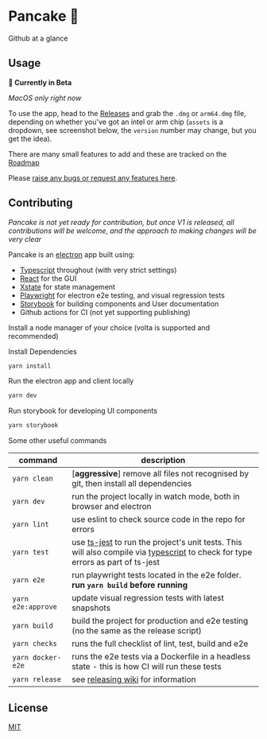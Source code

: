 # Pancake 🍅

Github at a glance

## Usage

**🚧 Currently in Beta**

_MacOS only right now_

To use the app, head to the [Releases](https://github.com/AHDesigns/pomo-electron/releases) and grab
the `.dmg` or `arm64.dmg` file, depending on whether you've got an intel or arm chip (`assets` is a
dropdown, see screenshot below, the `version` number may change, but you get the idea).

There are many small features to add and these are tracked on the [Roadmap](https://github.com/codethread/pancake-electron/projects/4)

Please [raise any bugs or request any features here](https://github.com/codethread/pancake-electron/issues/new/choose).

## Contributing

_Pancake is not yet ready for contribution, but once V1 is released, all contributions will be welcome,
and the approach to making changes will be very clear_

Pancake is an [electron](https://www.electronjs.org/) app built using:

- [Typescript](https://www.typescriptlang.org/) throughout (with very strict settings)
- [React](https://reactjs.org/) for the GUI
- [Xstate](https://xstate.js.org/docs/) for state management
- [Playwright](https://playwright.dev/) for electron e2e testing, and visual regression tests
- [Storybook](https://storybook.js.org/docs/react/get-started/introduction) for building components
  and User documentation
- Github actions for CI (not yet supporting publishing)

Install a node manager of your choice (volta is supported and recommended)

Install Dependencies

```bash
yarn install
```

Run the electron app and client locally

```bash
yarn dev
```

Run storybook for developing UI components

```bash
yarn storybook
```

Some other useful commands

| command            | description                                                                                                                                                                                                |
| ------------------ | ---------------------------------------------------------------------------------------------------------------------------------------------------------------------------------------------------------- |
| `yarn clean`       | [**aggressive**] remove all files not recognised by git, then install all dependencies                                                                                                                     |
| `yarn dev`         | run the project locally in watch mode, both in browser and electron                                                                                                                                        |
| `yarn lint`        | use eslint to check source code in the repo for errors                                                                                                                                                     |
| `yarn test`        | use [ts-jest](https://kulshekhar.github.io/ts-jest/) to run the project's unit tests. This will also compile via [typescript](https://www.typescriptlang.org/) to check for type errors as part of ts-jest |
| `yarn e2e`         | run playwright tests located in the e2e folder. **run `yarn build` before running**                                                                                                                        |
| `yarn e2e:approve` | update visual regression tests with latest snapshots                                                                                                                                                       |
| `yarn build`       | build the project for production and e2e testing (no the same as the release script)                                                                                                                       |
| `yarn checks`      | runs the full checklist of lint, test, build and e2e                                                                                                                                                       |
| `yarn docker-e2e`  | runs the e2e tests via a Dockerfile in a headless state - this is how CI will run these tests                                                                                                              |
| `yarn release`     | see [releasing wiki](https://github.com/codethread/pancake-electron/wiki/Releasing) for information                                                                                                        |

## License

[MIT](https://choosealicense.com/licenses/mit/)
